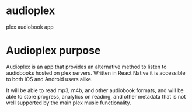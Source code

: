 # audioplex
plex audiobook app

# Audioplex purpose
Audioplex is an app that provides an alternative method to listen to audiobooks hosted on plex servers. Written in React Native it is accessible to both iOS and Android users alike.

It will be able to read mp3, m4b, and other audiobook formats, and will be able to store progress, analytics on reading, and other metadata that is not well supported by the main plex music functionality.


